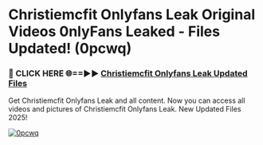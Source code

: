 # Christiemcfit Onlyfans Leak Original Videos 0nlyFans Leaked - Files Updated! (0pcwq)

<h3>🔴 CLICK HERE 🌐==►► <a href="https://tinyurl.com/ms9xzufz" rel="nofollow">Christiemcfit Onlyfans Leak Updated Files</a></h3>

Get Christiemcfit Onlyfans Leak and all content. Now you can access all videos and pictures of Christiemcfit Onlyfans Leak. New Updated Files 2025!

[![0pcwq](https://i.imgur.com/ppqm5kG.gif)](https://tinyurl.com/ms9xzufz)
